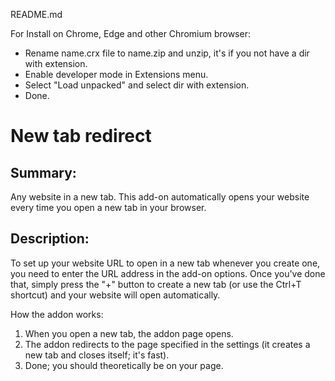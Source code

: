 README.md

For Install on Chrome, Edge and other Chromium browser:
* Rename name.crx file to name.zip and unzip, it's if you not have a dir with extension.
* Enable developer mode in Extensions menu.
* Select "Load unpacked" and select dir with extension.
* Done.

# New tab redirect
## Summary:  
Any website in a new tab. This add-on automatically opens your website every time you open a new tab in your browser.

## Description:
To set up your website URL to open in a new tab whenever you create one, you need to enter the URL address in the add-on options. Once you've done that, simply press the "+" button to create a new tab (or use the Ctrl+T shortcut) and your website will open automatically.  
    
How the addon works:  
1. When you open a new tab, the addon page opens.  
2. The addon redirects to the page specified in the settings (it creates a new tab and closes itself; it's fast).  
3. Done; you should theoretically be on your page.  
  
<!--
Screenshots:

![screenshot](screenshot.png)
![screenshot2](screenshot2.png)
-->




